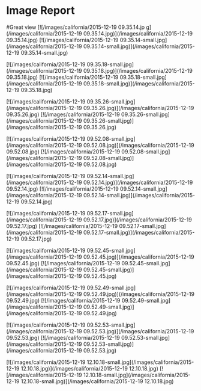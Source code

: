 # Image Report
#Great view
[![/images/california/2015-12-19 09.35.14.jp	g](/images/california/2015-12-19 09.35.14.jpg)](/images/california/2015-12-19 09.35.14.jpg)
[![/images/california/2015-12-19 09.35.14-small.jpg](/images/california/2015-12-19 09.35.14-small.jpg)](/images/california/2015-12-19 09.35.14-small.jpg)


[![/images/california/2015-12-19 09.35.18-small.jpg](/images/california/2015-12-19 09.35.18.jpg)](/images/california/2015-12-19 09.35.18.jpg)
[![/images/california/2015-12-19 09.35.18-small.jpg](/images/california/2015-12-19 09.35.18-small.jpg)](/images/california/2015-12-19 09.35.18.jpg)

[![/images/california/2015-12-19 09.35.26-small.jpg](/images/california/2015-12-19 09.35.26.jpg)](/images/california/2015-12-19 09.35.26.jpg)
[![/images/california/2015-12-19 09.35.26-small.jpg](/images/california/2015-12-19 09.35.26-small.jpg)](/images/california/2015-12-19 09.35.26.jpg)

[![/images/california/2015-12-19 09.52.08-small.jpg](/images/california/2015-12-19 09.52.08.jpg)](/images/california/2015-12-19 09.52.08.jpg)
[![/images/california/2015-12-19 09.52.08-small.jpg](/images/california/2015-12-19 09.52.08-small.jpg)](/images/california/2015-12-19 09.52.08.jpg)


[![/images/california/2015-12-19 09.52.14-small.jpg](/images/california/2015-12-19 09.52.14.jpg)](/images/california/2015-12-19 09.52.14.jpg)
[![/images/california/2015-12-19 09.52.14-small.jpg](/images/california/2015-12-19 09.52.14-small.jpg)](/images/california/2015-12-19 09.52.14.jpg)

[![/images/california/2015-12-19 09.52.17-small.jpg](/images/california/2015-12-19 09.52.17.jpg)](/images/california/2015-12-19 09.52.17.jpg)
[![/images/california/2015-12-19 09.52.17-small.jpg](/images/california/2015-12-19 09.52.17-small.jpg)](/images/california/2015-12-19 09.52.17.jpg)


[![/images/california/2015-12-19 09.52.45-small.jpg](/images/california/2015-12-19 09.52.45.jpg)](/images/california/2015-12-19 09.52.45.jpg)
[![/images/california/2015-12-19 09.52.45-small.jpg](/images/california/2015-12-19 09.52.45-small.jpg)](/images/california/2015-12-19 09.52.45.jpg)

[![/images/california/2015-12-19 09.52.49-small.jpg](/images/california/2015-12-19 09.52.49.jpg)](/images/california/2015-12-19 09.52.49.jpg)
[![/images/california/2015-12-19 09.52.49-small.jpg](/images/california/2015-12-19 09.52.49-small.jpg)](/images/california/2015-12-19 09.52.49.jpg)

[![/images/california/2015-12-19 09.52.53-small.jpg](/images/california/2015-12-19 09.52.53.jpg)](/images/california/2015-12-19 09.52.53.jpg)
[![/images/california/2015-12-19 09.52.53-small.jpg](/images/california/2015-12-19 09.52.53-small.jpg)](/images/california/2015-12-19 09.52.53.jpg)

[![/images/california/2015-12-19 12.10.18-small.jpg](/images/california/2015-12-19 12.10.18.jpg)](/images/california/2015-12-19 12.10.18.jpg)
[![/images/california/2015-12-19 12.10.18-small.jpg](/images/california/2015-12-19 12.10.18-small.jpg)](/images/california/2015-12-19 12.10.18.jpg)
